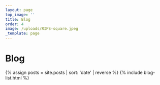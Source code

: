 ```yaml
---
layout: page
top_image: ''
title: Blog
order: 4
image: /uploads/RIPS-square.jpeg
_template: page
---
```


# Blog

{% assign posts = site.posts | sort: 'date' | reverse %}
{% include blog-list.html %}
